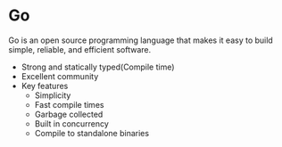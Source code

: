 # Go

Go is an open source programming language that makes it easy to build simple, reliable, and efficient software.

* Strong and statically typed(Compile time)
* Excellent community
* Key features
    - Simplicity
    - Fast compile times
    - Garbage collected
    - Built in concurrency
    - Compile to standalone binaries
